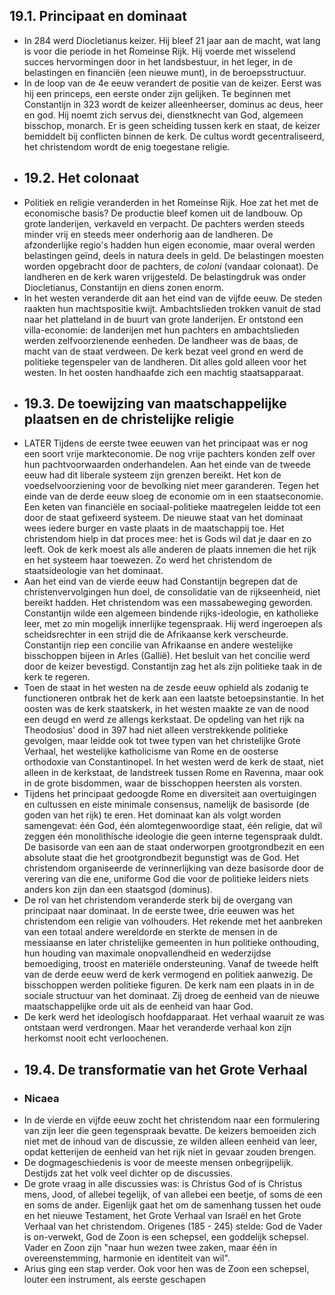 ## 19.1. Principaat en dominaat
- In 284 werd Diocletianus keizer. Hij bleef 21 jaar aan de macht, wat lang is voor die periode in het Romeinse Rijk. Hij voerde met wisselend succes hervormingen door in het landsbestuur, in het leger, in de belastingen en financiën (een nieuwe munt), in de beroepsstructuur.
- In de loop van de 4e eeuw verandert de positie van de keizer. Eerst was hij een princeps, een eerste onder zijn gelijken. Te beginnen met Constantijn in 323 wordt de keizer alleenheerser, dominus ac deus, heer en god. Hij noemt zich servus dei, dienstknecht van God, algemeen bisschop, monarch. Er is geen scheiding tussen kerk en staat, de keizer bemiddelt bij conflicten binnen de kerk. De cultus wordt gecentraliseerd, het christendom wordt de enig toegestane religie.
- ## 19.2. Het colonaat
- Politiek en religie veranderden in het Romeinse Rijk. Hoe zat het met de economische basis? De productie bleef komen uit de landbouw. Op grote landerijen, verkaveld en verpacht. De pachters werden steeds minder vrij en steeds meer onderhorig aan de landheren. De afzonderlijke regio's hadden hun eigen economie, maar overal werden belastingen geïnd, deels in natura deels in geld. De belastingen moesten worden opgebracht door de pachters, de _coloni_ (vandaar colonaat). De landheren en de kerk waren vrijgesteld. De belastingdruk was onder Diocletianus, Constantijn en diens zonen enorm.
- In het westen veranderde dit aan het eind van de vijfde eeuw. De steden raakten hun machtspositie kwijt. Ambachtslieden trokken vanuit de stad naar het platteland in de buurt van grote landerijen. Er ontstond een villa-economie: de landerijen met hun pachters en ambachtslieden werden zelfvoorzienende eenheden. De landheer was de baas, de macht van de staat verdween. De kerk bezat veel grond en werd de politieke tegenspeler van de landheren. Dit alles gold alleen voor het westen. In het oosten handhaafde zich een machtig staatsapparaat.
- ## 19.3. De toewijzing van maatschappelijke plaatsen en de christelijke religie
- LATER Tijdens de eerste twee eeuwen van het principaat was er nog een soort vrije markteconomie. De nog vrije pachters konden zelf over hun pachtvoorwaarden onderhandelen. Aan het einde van de tweede eeuw had dit liberale systeem zijn grenzen bereikt. Het kon de voedselvoorziening voor de bevolking niet meer garanderen. Tegen het einde van de derde eeuw sloeg de economie om in een staatseconomie. Een keten van financiële en sociaal-politieke maatregelen leidde tot een door de staat gefixeerd systeem. De nieuwe staat van het dominaat wees iedere burger en vaste plaats in de maatschappij toe. Het christendom hielp in dat proces mee: het is Gods wil dat je daar en zo leeft. Ook de kerk moest als alle anderen de plaats innemen die het rijk en het systeem haar toewezen. Zo werd het christendom de staatsideologie van het dominaat.
- Aan het eind van de vierde eeuw had Constantijn begrepen dat de christenvervolgingen hun doel, de consolidatie van de rijkseenheid, niet bereikt hadden. Het christendom was een massabeweging geworden. Constantijn wilde een algemeen bindende rijks-ideologie, en katholieke leer, met zo min mogelijk innerlijke tegenspraak. Hij werd ingeroepen als scheidsrechter in een strijd die de Afrikaanse kerk verscheurde. Constantijn riep een concilie van Afrikaanse en andere westelijke bisschoppen bijeen in Arles (Gallië). Het besluit van het concilie werd door de keizer bevestigd. Constantijn zag het als zijn politieke taak in de kerk te regeren.
- Toen de staat in het westen na de zesde eeuw ophield als zodanig te functioneren ontbrak het de kerk aan een laatste betoepsinstantie. In het oosten was de kerk staatskerk, in het westen maakte ze van de nood een deugd en werd ze allengs kerkstaat. De opdeling van het rijk na Theodosius' dood in 397 had niet alleen verstrekkende politieke gevolgen, maar leidde ook tot twee typen van het christelijke Grote Verhaal, het westelijke katholicisme van Rome en de oosterse orthodoxie van Constantinopel. In het westen werd de kerk de staat, niet alleen in de kerkstaat, de landstreek tussen Rome en Ravenna, maar ook in de grote bisdommen, waar de bisschoppen heersten als vorsten.
- Tijdens het principaat gedoogde Rome en diversiteit aan overtuigingen en cultussen en eiste minimale consensus, namelijk de basisorde (de goden van het rijk) te eren. Het dominaat kan als volgt worden samengevat: één God, één alomtegenwoordige staat, één religie, dat wil zeggen één monolithische ideologie die geen interne tegenspraak duldt. De basisorde van een aan de staat onderworpen grootgrondbezit en een absolute staat die het grootgrondbezit begunstigt was de God. Het christendom organiseerde de verinnerlijking van deze basisorde door de verering van die ene, uniforme God die voor de politieke leiders niets anders kon zijn dan een staatsgod (dominus).
- De rol van het christendom veranderde sterk bij de overgang van principaat naar dominaat. In de eerste twee, drie eeuwen was het christendom een religie van volhouders. Het rekende met het aanbreken van een totaal andere wereldorde en sterkte de mensen in de messiaanse en later christelijke gemeenten in hun politieke onthouding, hun houding van maximale onopvallendheid en wederzijdse bemoediging, troost en materiële ondersteuning. Vanaf de tweede helft van de derde eeuw werd de kerk vermogend en politiek aanwezig. De bisschoppen werden politieke figuren. De kerk nam een plaats in in de sociale structuur van het dominaat. Zij droeg de eenheid van de nieuwe maatschappelijke orde uit als de eenheid van haar God.
- De kerk werd het ideologisch hoofdapparaat. Het verhaal waaruit ze was ontstaan werd verdrongen. Maar het veranderde verhaal kon zijn herkomst nooit echt verloochenen.
- ## 19.4. De transformatie van het Grote Verhaal
- ### Nicaea
- In de vierde en vijfde eeuw zocht het christendom naar een formulering van zijn leer die geen tegenspraak bevatte. De keizers bemoeiden zich niet met de inhoud van de discussie, ze wilden alleen eenheid van leer, opdat ketterijen de eenheid van het rijk niet in gevaar zouden brengen.
- De dogmageschiedenis is voor de meeste mensen onbegrijpelijk. Destijds zat het volk veel dichter op de discussies.
- De grote vraag in alle discussies was: is Christus God of is Christus mens, Jood, of allebei tegelijk, of van allebei een beetje, of soms de een en soms de ander. Eigenlijk gaat het om de samenhang tussen het oude en het nieuwe Testament, het Grote Verhaal van Israël en het Grote Verhaal van het christendom. Origenes (185 - 245) stelde: God de Vader is on-verwekt, God de Zoon is een schepsel, een goddelijk schepsel. Vader en Zoon zijn "naar hun wezen twee zaken, maar één in overeenstemming, harmonie en identiteit van wil".
- Arius ging een stap verder. Ook voor hen was de Zoon een schepsel, louter een instrument, als eerste geschapen